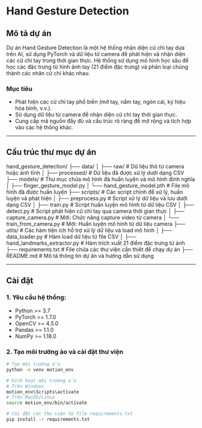 # Hand Gesture Detection

## Mô tả dự án

Dự án Hand Gesture Detection là một hệ thống nhận diện cử chỉ tay dựa trên AI, sử dụng PyTorch và dữ liệu từ camera để phát hiện và nhận diện các cử chỉ tay trong thời gian thực. Hệ thống sử dụng mô hình học sâu để học các đặc trưng từ hình ảnh tay (21 điểm đặc trưng) và phân loại chúng thành các nhãn cử chỉ khác nhau.

### Mục tiêu

- Phát hiện các cử chỉ tay phổ biến (mở tay, nắm tay, ngón cái, ký hiệu hòa bình, v.v.).
- Sử dụng dữ liệu từ camera để nhận diện cử chỉ tay thời gian thực.
- Cung cấp mã nguồn đầy đủ và cấu trúc rõ ràng để mở rộng và tích hợp vào các hệ thống khác.

---

## Cấu trúc thư mục dự án

hand_gesture_detection/
├── data/
│ ├── raw/ # Dữ liệu thô từ camera hoặc ảnh tĩnh
│ ├── processed/ # Dữ liệu đã được xử lý dưới dạng CSV
├── models/ # Thư mục chứa mô hình đã huấn luyện và mô hình định nghĩa
│ ├── finger_gesture_model.py
│ └── hand_gesture_model.pth # File mô hình đã được huấn luyện
├── scripts/ # Các script chính để xử lý, huấn luyện và phát hiện
│ ├── preprocess.py # Script xử lý dữ liệu và lưu dưới dạng CSV
│ ├── train.py # Script huấn luyện mô hình từ dữ liệu CSV
│ ├── detect.py # Script phát hiện cử chỉ tay qua camera thời gian thực
│ ├── capture_camera.py # Mới: Chức năng capture video từ camera
│ └── train_from_camera.py # Mới: Huấn luyện mô hình từ dữ liệu camera
├── utils/ # Các hàm tiện ích hỗ trợ xử lý dữ liệu và load mô hình
│ ├── data_loader.py # Hàm load dữ liệu từ file CSV
│ ├── hand_landmarks_extractor.py # Hàm trích xuất 21 điểm đặc trưng từ ảnh
├── requirements.txt # File chứa các thư viện cần thiết để chạy dự án
├── README.md # Mô tả thông tin dự án và hướng dẫn sử dụng

---

## Cài đặt

### 1. Yêu cầu hệ thống:

- Python >= 3.7
- PyTorch >= 1.7.0
- OpenCV >= 4.5.0
- Pandas >= 1.1.0
- NumPy >= 1.18.0

### 2. Tạo môi trường ảo và cài đặt thư viện

```bash
# Tạo môi trường ảo
python -m venv motion_env

# Kích hoạt môi trường ảo
# Trên Windows
motion_env\Scripts\activate
# Trên MacOS/Linux
source motion_env/bin/activate

# Cài đặt các thư viện từ file requirements.txt
pip install -r requirements.txt
```
